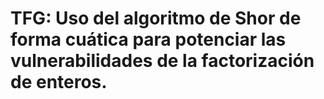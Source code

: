 # TFG: Uso del algoritmo de Shor de forma cuática para potenciar las vulnerabilidades de la factorización de enteros.

